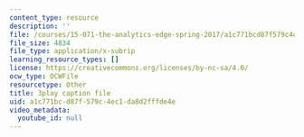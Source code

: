 ```yaml
---
content_type: resource
description: ''
file: /courses/15-071-the-analytics-edge-spring-2017/a1c771bcd87f579c4ec1da8d2fffde4e_Goi9xfybb80.srt
file_size: 4834
file_type: application/x-subrip
learning_resource_types: []
license: https://creativecommons.org/licenses/by-nc-sa/4.0/
ocw_type: OCWFile
resourcetype: Other
title: 3play caption file
uid: a1c771bc-d87f-579c-4ec1-da8d2fffde4e
video_metadata:
  youtube_id: null
---
```

